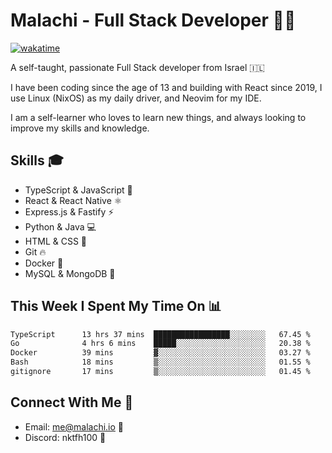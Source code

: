 # Malachi - Full Stack Developer 🚀🔥
[![wakatime](https://wakatime.com/badge/user/112ec769-e669-4b78-a46f-cf4343930741.svg)](https://wakatime.com/@112ec769-e669-4b78-a46f-cf4343930741)

A self-taught, passionate Full Stack developer from Israel 🇮🇱

I have been coding since the age of 13 and building with React since 2019, I use Linux (NixOS) as my daily driver, and Neovim for my IDE.

I am a self-learner who loves to learn new things, and always looking to improve my skills and knowledge.

## Skills 🎓
- TypeScript & JavaScript 💎
- React & React Native ⚛️
- Express.js & Fastify ⚡️
- Python & Java 💻
- HTML & CSS 🎨
- Git 🔥
- Docker 🐳
- MySQL & MongoDB 💾

## This Week I Spent My Time On 📊
<!--START_SECTION:waka-->

```txt
TypeScript      13 hrs 37 mins  █████████████████░░░░░░░░   67.45 %
Go              4 hrs 6 mins    █████░░░░░░░░░░░░░░░░░░░░   20.38 %
Docker          39 mins         ▓░░░░░░░░░░░░░░░░░░░░░░░░   03.27 %
Bash            18 mins         ▒░░░░░░░░░░░░░░░░░░░░░░░░   01.55 %
gitignore       17 mins         ▒░░░░░░░░░░░░░░░░░░░░░░░░   01.45 %
```

<!--END_SECTION:waka-->


## Connect With Me 📱
- Email: me@malachi.io 📧
- Discord: nktfh100 👾

